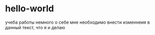 # hello-world
учеба работы
немного о себе
мне необходимо внести изменнеия в данный текст, что я и делаю
